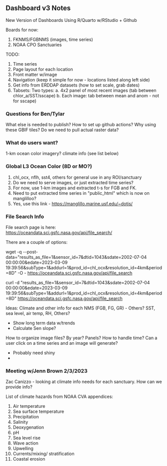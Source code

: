 ## Dashboard v3 Notes


New Version of Dashboards
Using R/Quarto w/RStudio + Github

Boards for now:
1. FKNMS/FGBNMS (images, time series)
2. NOAA CPO Sanctuaries

TODO:
1. Time series
2. Page layout for each location
3. Front matter w/image
4. Navigation (keep it simple for now - locations listed along left side)
5. Get info from ERDDAP datasets (how to set scale, grab dates)
6. Tabsets: Two types:
 a. 4x2 panel of most recent images (tab between chlor_a/SST/sscape)
 b. Each image: tab between mean and anom - not for sscape)



### Questions for Ben/Tylar
What else is needed to publish?
How to set up github actions?
Why using these GBIF tiles?
Do we need to pull actual raster data?




### What do users want?
1-km ocean color imagery?
climate info (see list below)

### Global L3 Ocean Color (8D or MO?)
1. chl_ocx, nflh, sst4, others for general use in any ROI/sanctuary
2. Do we need to serve images, or just extracted time series?
3. For now, use 1-km images and extracted t-s for FGB and FK.
4. Need to put extracted time series in "public_html" which is now on manglilloo?
5. Yes, use this link - https://manglillo.marine.usf.edu/~dotis/

### File Search Info
File search page is here:
https://oceandata.sci.gsfc.nasa.gov/api/file_search/

There are a couple of options:

wget -q --post-data="results_as_file=1&sensor_id=7&dtid=1043&sdate=2002-07-04 00:00:00&edate=2023-03-09 19:39:56&subType=1&addurl=1&prod_id=chl_ocx&resolution_id=4km&period=8D" -O - https://oceandata.sci.gsfc.nasa.gov/api/file_search

curl -d "results_as_file=1&sensor_id=7&dtid=1043&sdate=2002-07-04 00:00:00&edate=2023-03-09 19:39:56&subType=1&addurl=1&prod_id=chl_ocx&resolution_id=4km&period=8D" https://oceandata.sci.gsfc.nasa.gov/api/file_search


Ideas:
Climate and other info for each NMS (FGB, FG, GR) - Others?
SST, sea level, air temp, RH, Others?
 - Show long term data w/trends
 - Calculate Sen slope?


How to organize image files? 
By year?
Panels?
How to handle time?
Can a user click on a time series and an image will generate?
 - Probably need shiny
 - 






### Meeting w/Jenn Brown 2/3/2023
Zac Canizzo - looking at climate info needs for each sanctuary.
How can we provide info?

List of climate hazards from NOAA CVA appendices:
1. Air temperature
2. Sea surface temperature
3. Precipitation
4. Salinity
5. Deoxygenation
6. pH
7. Sea level rise
8. Wave action
9. Upwelling
10. Currents/mixing/ stratification
11. Coastal erosion

